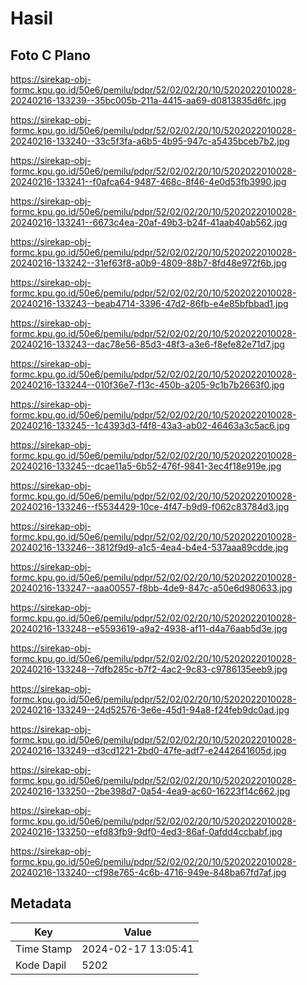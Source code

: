 # Hasil

## Foto C Plano

https://sirekap-obj-formc.kpu.go.id/50e6/pemilu/pdpr/52/02/02/20/10/5202022010028-20240216-133239--35bc005b-211a-4415-aa69-d0813835d6fc.jpg

https://sirekap-obj-formc.kpu.go.id/50e6/pemilu/pdpr/52/02/02/20/10/5202022010028-20240216-133240--33c5f3fa-a6b5-4b95-947c-a5435bceb7b2.jpg

https://sirekap-obj-formc.kpu.go.id/50e6/pemilu/pdpr/52/02/02/20/10/5202022010028-20240216-133241--f0afca64-9487-468c-8f46-4e0d53fb3990.jpg

https://sirekap-obj-formc.kpu.go.id/50e6/pemilu/pdpr/52/02/02/20/10/5202022010028-20240216-133241--6673c4ea-20af-49b3-b24f-41aab40ab562.jpg

https://sirekap-obj-formc.kpu.go.id/50e6/pemilu/pdpr/52/02/02/20/10/5202022010028-20240216-133242--31ef63f8-a0b9-4809-88b7-8fd48e972f6b.jpg

https://sirekap-obj-formc.kpu.go.id/50e6/pemilu/pdpr/52/02/02/20/10/5202022010028-20240216-133243--beab4714-3396-47d2-86fb-e4e85bfbbad1.jpg

https://sirekap-obj-formc.kpu.go.id/50e6/pemilu/pdpr/52/02/02/20/10/5202022010028-20240216-133243--dac78e56-85d3-48f3-a3e6-f8efe82e71d7.jpg

https://sirekap-obj-formc.kpu.go.id/50e6/pemilu/pdpr/52/02/02/20/10/5202022010028-20240216-133244--010f36e7-f13c-450b-a205-9c1b7b2663f0.jpg

https://sirekap-obj-formc.kpu.go.id/50e6/pemilu/pdpr/52/02/02/20/10/5202022010028-20240216-133245--1c4393d3-f4f8-43a3-ab02-46463a3c5ac6.jpg

https://sirekap-obj-formc.kpu.go.id/50e6/pemilu/pdpr/52/02/02/20/10/5202022010028-20240216-133245--dcae11a5-6b52-476f-9841-3ec4f18e919e.jpg

https://sirekap-obj-formc.kpu.go.id/50e6/pemilu/pdpr/52/02/02/20/10/5202022010028-20240216-133246--f5534429-10ce-4f47-b9d9-f062c83784d3.jpg

https://sirekap-obj-formc.kpu.go.id/50e6/pemilu/pdpr/52/02/02/20/10/5202022010028-20240216-133246--3812f9d9-a1c5-4ea4-b4e4-537aaa89cdde.jpg

https://sirekap-obj-formc.kpu.go.id/50e6/pemilu/pdpr/52/02/02/20/10/5202022010028-20240216-133247--aaa00557-f8bb-4de9-847c-a50e6d980633.jpg

https://sirekap-obj-formc.kpu.go.id/50e6/pemilu/pdpr/52/02/02/20/10/5202022010028-20240216-133248--e5593619-a9a2-4938-af11-d4a76aab5d3e.jpg

https://sirekap-obj-formc.kpu.go.id/50e6/pemilu/pdpr/52/02/02/20/10/5202022010028-20240216-133248--7dfb285c-b7f2-4ac2-9c83-c9786135eeb9.jpg

https://sirekap-obj-formc.kpu.go.id/50e6/pemilu/pdpr/52/02/02/20/10/5202022010028-20240216-133249--24d52576-3e6e-45d1-94a8-f24feb9dc0ad.jpg

https://sirekap-obj-formc.kpu.go.id/50e6/pemilu/pdpr/52/02/02/20/10/5202022010028-20240216-133249--d3cd1221-2bd0-47fe-adf7-e2442641605d.jpg

https://sirekap-obj-formc.kpu.go.id/50e6/pemilu/pdpr/52/02/02/20/10/5202022010028-20240216-133250--2be398d7-0a54-4ea9-ac60-16223f14c662.jpg

https://sirekap-obj-formc.kpu.go.id/50e6/pemilu/pdpr/52/02/02/20/10/5202022010028-20240216-133250--efd83fb9-9df0-4ed3-86af-0afdd4ccbabf.jpg

https://sirekap-obj-formc.kpu.go.id/50e6/pemilu/pdpr/52/02/02/20/10/5202022010028-20240216-133240--cf98e765-4c6b-4716-949e-848ba67fd7af.jpg


## Metadata

| Key        | Value               |
| ---------- | ------------------- |
| Time Stamp | 2024-02-17 13:05:41 |
| Kode Dapil | 5202                |



